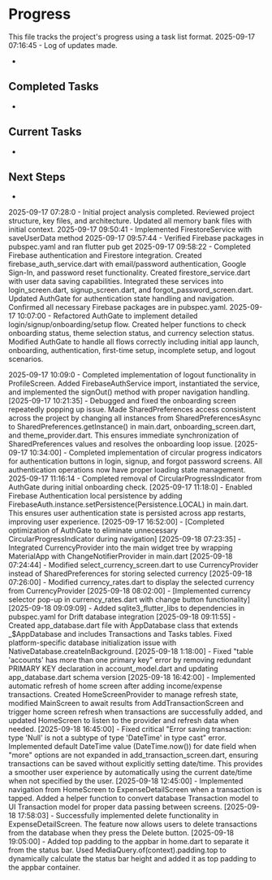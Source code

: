 # Progress

This file tracks the project's progress using a task list format.
2025-09-17 07:16:45 - Log of updates made.

*

## Completed Tasks

*   

## Current Tasks

*   

## Next Steps

*
2025-09-17 07:28:0 - Initial project analysis completed. Reviewed project structure, key files, and architecture. Updated all memory bank files with initial context.
2025-09-17 09:50:41 - Implemented FirestoreService with saveUserData method
2025-09-17 09:57:44 - Verified Firebase packages in pubspec.yaml and ran flutter pub get
2025-09-17 09:58:22 - Completed Firebase authentication and Firestore integration. Created firebase_auth_service.dart with email/password authentication, Google Sign-In, and password reset functionality. Created firestore_service.dart with user data saving capabilities. Integrated these services into login_screen.dart, signup_screen.dart, and forgot_password_screen.dart. Updated AuthGate for authentication state handling and navigation. Confirmed all necessary Firebase packages are in pubspec.yaml.
2025-09-17 10:07:00 - Refactored AuthGate to implement detailed login/signup/onboarding/setup flow. Created helper functions to check onboarding status, theme selection status, and currency selection status. Modified AuthGate to handle all flows correctly including initial app launch, onboarding, authentication, first-time setup, incomplete setup, and logout scenarios.
    
2025-09-17 10:09:0 - Completed implementation of logout functionality in ProfileScreen. Added FirebaseAuthService import, instantiated the service, and implemented the signOut() method with proper navigation handling.
[2025-09-17 10:21:35] - Debugged and fixed the onboarding screen repeatedly popping up issue. Made SharedPreferences access consistent across the project by changing all instances from SharedPreferencesAsync to SharedPreferences.getInstance() in main.dart, onboarding_screen.dart, and theme_provider.dart. This ensures immediate synchronization of SharedPreferences values and resolves the onboarding loop issue.
[2025-09-17 10:34:00] - Completed implementation of circular progress indicators for authentication buttons in login, signup, and forgot password screens. All authentication operations now have proper loading state management.
2025-09-17 11:16:14 - Completed removal of CircularProgressIndicator from AuthGate during initial onboarding check.
[2025-09-17 11:18:0] - Enabled Firebase Authentication local persistence by adding FirebaseAuth.instance.setPersistence(Persistence.LOCAL) in main.dart. This ensures user authentication state is persisted across app restarts, improving user experience.
[2025-09-17 16:52:00] - [Completed optimization of AuthGate to eliminate unnecessary CircularProgressIndicator during navigation]
[2025-09-18 07:23:35] - Integrated CurrencyProvider into the main widget tree by wrapping MaterialApp with ChangeNotifierProvider in main.dart
[2025-09-18 07:24:44] - Modified select_currency_screen.dart to use CurrencyProvider instead of SharedPreferences for storing selected currency
[2025-09-18 07:26:00] - Modified currency_rates.dart to display the selected currency from CurrencyProvider
[2025-09-18 08:02:00] - [Implemented currency selector pop-up in currency_rates.dart with change button functionality]
[2025-09-18 09:09:09] - Added sqlite3_flutter_libs to dependencies in pubspec.yaml for Drift database integration
[2025-09-18 09:11:55] - Created app_database.dart file with AppDatabase class that extends _$AppDatabase and includes Transactions and Tasks tables. Fixed platform-specific database initialization issue with NativeDatabase.createInBackground.
[2025-09-18 1:18:00] - Fixed "table 'accounts' has more than one primary key" error by removing redundant PRIMARY KEY declaration in account_model.dart and updating app_database.dart schema version
[2025-09-18 16:42:00] - Implemented automatic refresh of home screen after adding income/expense transactions. Created HomeScreenProvider to manage refresh state, modified MainScreen to await results from AddTransactionScreen and trigger home screen refresh when transactions are successfully added, and updated HomeScreen to listen to the provider and refresh data when needed.
[2025-09-18 16:45:00] - Fixed critical "Error saving transaction: type 'Null' is not a subtype of type 'DateTime' in type cast" error. Implemented default DateTime value (DateTime.now()) for date field when "more" options are not expanded in add_transaction_screen.dart, ensuring transactions can be saved without explicitly setting date/time. This provides a smoother user experience by automatically using the current date/time when not specified by the user.
[2025-09-18 12:45:00] - Implemented navigation from HomeScreen to ExpenseDetailScreen when a transaction is tapped. Added a helper function to convert database Transaction model to UI Transaction model for proper data passing between screens.
[2025-09-18 17:58:03] - Successfully implemented delete functionality in ExpenseDetailScreen. The feature now allows users to delete transactions from the database when they press the Delete button.
[2025-09-18 19:05:00] - Added top padding to the appbar in home.dart to separate it from the status bar. Used MediaQuery.of(context).padding.top to dynamically calculate the status bar height and added it as top padding to the appbar container.